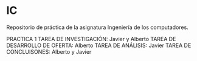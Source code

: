 # IC
Repositorio de práctica de la asignatura Ingeniería de los computadores.

PRACTICA 1
TAREA DE INVESTIGACIÓN: Javier y Alberto
TAREA DE DESARROLLO DE OFERTA: Alberto
TAREA DE ANÁLISIS: Javier
TAREA DE CONCLUISONES: Alberto y Javier
